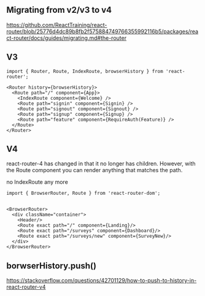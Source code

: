 ## Migrating from v2/v3 to v4
https://github.com/ReactTraining/react-router/blob/25776d4dc89b8fb2f575884749766355992116b5/packages/react-router/docs/guides/migrating.md#the-router

## V3
```
import { Router, Route, IndexRoute, browserHistory } from 'react-router';

<Router history={browserHistory}>
  <Route path="/" component={App}>
    <IndexRoute component={Welcome} />
    <Route path="signin" component={Signin} />
    <Route path="signout" component={Signout} />
    <Route path="signup" component={Signup} />
    <Route path="feature" component={RequireAuth(Feature)} />
  </Route>
</Router>

```

## V4
react-router-4 has changed in that it no longer has children. However, with the Route component you can render anything that matches the path.

no IndexRoute any more


```
import { BrowserRouter, Route } from 'react-router-dom';


<BrowserRouter>
  <div className="container">
    <Header/>
    <Route exact path="/" component={Landing}/>
    <Route exact path="/surveys" component={Dashboard}/>
    <Route exact path="/surveys/new" component={SurveyNew}/>
  </div>
</BrowserRouter>
```

## borwserHistory.push()
https://stackoverflow.com/questions/42701129/how-to-push-to-history-in-react-router-v4
